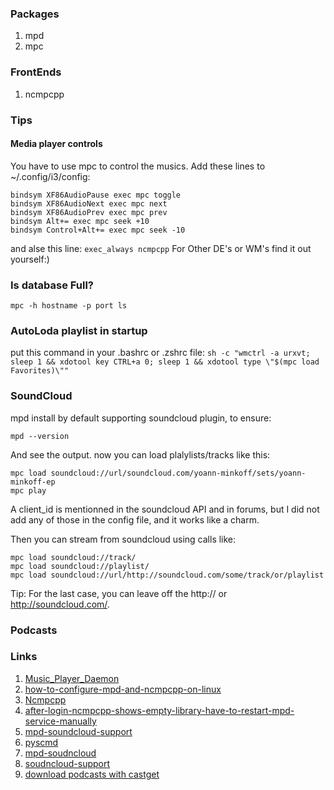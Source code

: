 ### Packages
1. mpd
2. mpc

### FrontEnds
1. ncmpcpp

### Tips

#### Media player controls
You have to use mpc to control the musics. Add these lines to ~/.config/i3/config:
```
bindsym XF86AudioPause exec mpc toggle                                                                                             bindsym XF86AudioNext exec mpc next                                                                                                bindsym XF86AudioPrev exec mpc prev                                                                                                bindsym Alt+= exec mpc seek +10
bindsym Control+Alt+= exec mpc seek -10
```

and alse this line:
`exec_always ncmpcpp`
For Other DE's or WM's find it out yourself:)


### Is database Full?
`mpc -h hostname -p port ls`

### AutoLoda playlist in startup
put this command in your .bashrc or .zshrc file:
`sh -c "wmctrl -a urxvt; sleep 1 && xdotool key CTRL+a 0; sleep 1 && xdotool type \"$(mpc load Favorites)\"" `

### SoundCloud
mpd install by default supporting soundcloud plugin, to ensure:

```
mpd --version
```
And see the output. now you can load plalylists/tracks like this:

```
mpc load soundcloud://url/soundcloud.com/yoann-minkoff/sets/yoann-minkoff-ep
mpc play
```
A  client_id is mentionned in the soundcloud API and in forums, but I did not add any of those in the config file, and it works like a charm.

Then you can stream from soundcloud using calls like:

```
mpc load soundcloud://track/
mpc load soundcloud://playlist/
mpc load soundcloud://url/http://soundcloud.com/some/track/or/playlist
```

Tip: For the last case, you can leave off the http:// or http://soundcloud.com/.

### Podcasts

### Links
1. [Music_Player_Daemon](https://wiki.archlinux.org/index.php/Music_Player_Daemon)
2. [how-to-configure-mpd-and-ncmpcpp-on-linux](https://computingforgeeks.com/how-to-configure-mpd-and-ncmpcpp-on-linux/)
3. [Ncmpcpp](https://wiki.archlinux.org/index.php/Ncmpcpp)
4. [after-login-ncmpcpp-shows-empty-library-have-to-restart-mpd-service-manually](https://unix.stackexchange.com/questions/254960/after-login-ncmpcpp-shows-empty-library-have-to-restart-mpd-service-manually)
5. [mpd-soundcloud-support](http://www.runeaudio.com/forum/mpd-soundcloud-support-t944.html)
6. [pyscmd](https://www.kaltpost.de/?page_id=1588)
7. [mpd-soudncloud](http://comments.gmane.org/gmane.comp.audio.musicpd.devel/2218)
8. [soudncloud-support](https://volumio.org/forum/soundcloud-support-t3059.html)
9. [download podcasts with castget](https://raspberryblog.de/?p=663)
